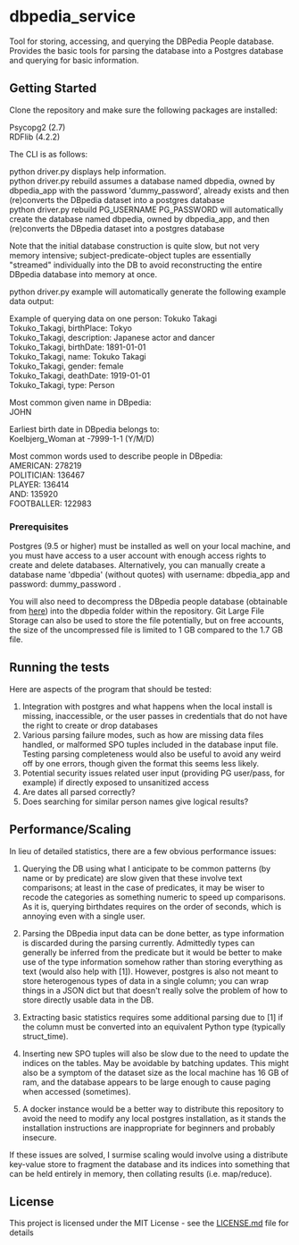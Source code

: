 # dbpedia_service

Tool for storing, accessing, and querying the DBPedia People database. Provides the basic tools for parsing the database into a Postgres database and querying for basic information.

## Getting Started

Clone the repository and make sure the following packages are installed:

Psycopg2 (2.7)<br>
RDFlib (4.2.2)

The CLI is as follows:

python driver.py displays help information.<br>
python driver.py rebuild assumes a database named dbpedia, owned by dbpedia_app with the password 'dummy_password', already exists and then (re)converts the DBpedia dataset into a postgres database<br>
python driver.py rebuild PG_USERNAME PG_PASSWORD will automatically create the database named dbpedia, owned by dbpedia_app, and then (re)converts the DBpedia dataset into a postgres database

Note that the initial database construction is quite slow, but not very memory intensive; subject-predicate-object tuples are essentially "streamed" individually into the DB to avoid reconstructing the entire DBpedia database into memory at once.

python driver.py example will automatically generate the following example data output:

Example of querying data on one person: Tokuko Takagi<br>
Tokuko_Takagi, birthPlace: Tokyo<br>
Tokuko_Takagi, description: Japanese actor and dancer<br>
Tokuko_Takagi, birthDate: 1891-01-01<br>
Tokuko_Takagi, name: Tokuko Takagi<br>
Tokuko_Takagi, gender: female<br>
Tokuko_Takagi, deathDate: 1919-01-01<br>
Tokuko_Takagi, type: Person<br>

Most common given name in DBpedia:<br>
JOHN<br>

Earliest birth date in DBpedia belongs to:<br>
Koelbjerg_Woman at -7999-1-1 (Y/M/D)<br>

Most common words used to describe people in DBpedia:<br>
AMERICAN: 278219<br>
POLITICIAN: 136467<br>
PLAYER: 136414<br>
AND: 135920<br>
FOOTBALLER: 122983<br>

### Prerequisites

Postgres (9.5 or higher) must be installed as well on your local machine, and you must have access to a user account with enough access rights to create and delete databases. Alternatively, you can manually create a database name 'dbpedia' (without quotes) with username: dbpedia_app and password: dummy_password .

You will also need to decompress the DBpedia people database (obtainable from [here](http://downloads.dbpedia.org/2016-10/core-i18n/en/persondata_en.tql.bz2)) into the dbpedia folder within the repository. Git Large File Storage can also be used to store the file potentially, but on free accounts, the size of the uncompressed file is limited to 1 GB compared to the 1.7 GB file. 

## Running the tests

Here are aspects of the program that should be tested:

1. Integration with postgres and what happens when the local install is missing, inaccessible, or the user passes in credentials that do not have the right to create or drop databases
2. Various parsing failure modes, such as how are missing data files handled, or malformed SPO tuples included in the database input file. Testing parsing completeness would also be useful to avoid any weird off by one errors, though given the format this seems less likely.
3. Potential security issues related user input (providing PG user/pass, for example) if directly exposed to unsanitized access
4. Are dates all parsed correctly? 
5. Does searching for similar person names give logical results?

## Performance/Scaling

In lieu of detailed statistics, there are a few obvious performance issues: 

1. Querying the DB using what I anticipate to be common patterns (by name or by predicate) are slow given that these involve text comparisons; at least in the case of predicates, it may be wiser to recode the categories as something numeric to speed up comparisons. As it is, querying birthdates requires on the order of seconds, which is annoying even with a single user. 

2. Parsing the DBpedia input data can be done better, as type information is discarded during the parsing currently. Admittedly types can generally be inferred from the predicate but it would be better to make use of the type information somehow rather than storing everything as text (would also help with [1]). However, postgres is also not meant to store heterogenous types of data in a single column; you can wrap things in a JSON dict but that doesn't really solve the problem of how to store directly usable data in the DB.

3. Extracting basic statistics requires some additional parsing due to [1] if the column must be converted into an equivalent Python type (typically struct_time).

4. Inserting new SPO tuples will also be slow due to the need to update the indices on the tables. May be avoidable by batching updates. This might also be a symptom of the dataset size as the local machine has 16 GB of ram, and the database appears to be large enough to cause paging when accessed (sometimes).

5. A docker instance would be a better way to distribute this repository to avoid the need to modify any local postgres installation, as it stands the installation instructions are inappropriate for beginners and probably insecure.

If these issues are solved, I surmise scaling would involve using a distribute key-value store to fragment the database and its indices into something that can be held entirely in memory, then collating results (i.e. map/reduce).

## License

This project is licensed under the MIT License - see the [LICENSE.md](LICENSE) file for details
